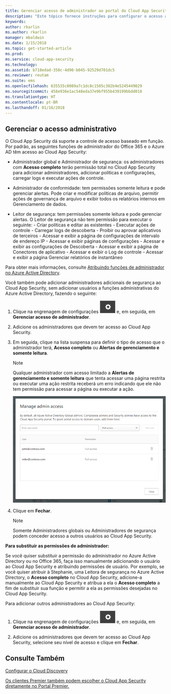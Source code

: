 ```yaml
---
title: Gerenciar acesso de administrador ao portal do Cloud App Security | Microsoft Docs
description: "Este tópico fornece instruções para configurar o acesso ao portal do Cloud App Security para seus administradores."
keywords: 
author: rkarlin
ms.author: rkarlin
manager: mbaldwin
ms.date: 1/15/2018
ms.topic: get-started-article
ms.prod: 
ms.service: cloud-app-security
ms.technology: 
ms.assetid: b718edad-350c-4d90-b045-92529d701dc5
ms.reviewer: reutam
ms.suite: ems
ms.openlocfilehash: 635535c0089a7c1dc8c1505c302b4e5245449029
ms.sourcegitcommit: 458e936e1ac548eda37e9bf955b439199bbdd018
ms.translationtype: HT
ms.contentlocale: pt-BR
ms.lasthandoff: 01/16/2018
---
```

## <a name="managing-admin-access"></a>Gerenciar o acesso administrativo

O Cloud App Security dá suporte a controle de acesso baseado em função. Por padrão, as seguintes funções de administrador do Office 365 e o Azure AD têm acesso ao Cloud App Security:

- Administrador global e Administrador de segurança: os administradores com **Acesso completo** terão permissão total no Cloud App Security para adicionar administradores, adicionar políticas e configurações, carregar logs e executar ações de controle.

- Administrador de conformidade: tem permissões somente leitura e pode gerenciar alertas. Pode criar e modificar políticas de arquivo, permitir ações de governança de arquivo e exibir todos os relatórios internos em Gerenciamento de dados. 

- Leitor de segurança: tem permissões somente leitura e pode gerenciar alertas. O Leitor de segurança não tem permissão para executar o seguinte:
      - Criar políticas e editar as existentes 
      - Executar ações de controle 
      - Carregar logs de descoberta
      - Proibir ou aprovar aplicativos de terceiros
      - Acessar e exibir a página de configurações de intervalo de endereço IP
      - Acessar e exibir páginas de configurações 
      - Acessar e exibir as configurações de Descoberta 
      - Acessar e exibir a página de Conectores de aplicativo
      - Acessar e exibir o Log de controle 
      - Acessar e exibir a página Gerenciar relatórios de instantâneo 

Para obter mais informações, consulte [Atribuindo funções de administrador no Azure Active Directory](https://docs.microsoft.com/en-us/azure/active-directory/active-directory-assign-admin-roles).

Você também pode adicionar administradores adicionais de segurança ao Cloud App Security, sem adicionar usuários a funções administrativas do Azure Active Directory, fazendo o seguinte:

1. Clique na engrenagem de configurações ![ícone de configurações](./media/settings-icon.png "ícone de configurações") e, em seguida, em **Gerenciar acesso de administrador**. 

2. Adicione os administradores que devem ter acesso ao Cloud App Security.
  
      
3. Em seguida, clique na lista suspensa para definir o tipo de acesso que o administrador terá, **Acesso completo** ou **Alertas de gerenciamento e somente leitura**.

     >[!NOTE]
      >Qualquer administrador com acesso limitado a **Alertas de gerenciamento e somente leitura** que tenta acessar uma página restrita ou executar uma ação restrita receberá um erro indicando que ele não tem permissão para acessar a página ou executar a ação.

   ![gerenciar acesso de administrador](./media/manage-admin-access.png "gerenciar acesso de administrador")  

4. Clique em **Fechar**.  

   >[!NOTE]
    >Somente Administradores globais ou Administradores de segurança podem conceder acesso a outros usuários ao Cloud App Security.
  
**Para substituir as permissões de administrador:**

Se você quiser substituir a permissão do administrador no Azure Active Directory ou no Office 365, faça isso manualmente adicionando o usuário ao Cloud App Security e atribuindo permissões de usuário.
Por exemplo, se você quiser atribuir à Stephanie, uma Leitora de segurança no Azure Active Directory, o **Acesso completo** no Cloud App Security, adicione-a manualmente ao Cloud App Security e atribua a ela o **Acesso completo** a fim de substituir sua função e permitir a ela as permissões desejadas no Cloud App Security. 


Para adicionar outros administradores ao Cloud App Security:
1. Clique na engrenagem de configurações ![ícone de configurações](./media/settings-icon.png "ícone de configurações") e, em seguida, em **Gerenciar acesso de administrador**. 

2. Adicione os administradores que devem ter acesso ao Cloud App Security, selecione seu nível de acesso e clique em **Fechar**.



## <a name="see-also"></a>Consulte Também  
[Configurar o Cloud Discovery](set-up-cloud-discovery.md)   

[Os clientes Premier também podem escolher o Cloud App Security diretamente no Portal Premier.](https://premier.microsoft.com/)  
  
  